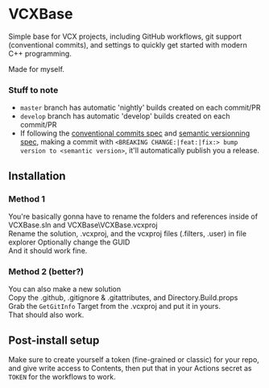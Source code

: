 # VCXBase

Simple base for VCX projects, including GitHub workflows, git support (conventional commits), and settings to quickly get started with modern C++ programming.

Made for myself.

### Stuff to note
- `master` branch has automatic 'nightly' builds created on each commit/PR
- `develop` branch has automatic 'develop' builds created on each commit/PR
- If following the [conventional commits spec](https://www.conventionalcommits.org) and [semantic versionning spec](https://semver.org/),  making a commit with `<BREAKING CHANGE:|feat:|fix:> bump version to <semantic version>`, it'll automatically publish you a release.

## Installation  

### Method 1  
You're basically gonna have to rename the folders and references inside of VCXBase.sln and VCXBase\VCXBase.vcxproj  
Rename the solution, .vcxproj, and the vcxproj files (.filters, .user) in file explorer   Optionally change the GUID  
And it should work fine.

### Method 2 (better?)  
You can also make a new solution  
Copy the .github, .gitignore & .gitattributes, and Directory.Build.props  
Grab the `GetGitInfo` Target from the .vcxproj and put it in yours.  
That should also work.

## Post-install setup

Make sure to create yourself a token (fine-grained or classic) for your repo, and give write access to Contents, then put that in your Actions secret as `TOKEN` for the workflows to work.